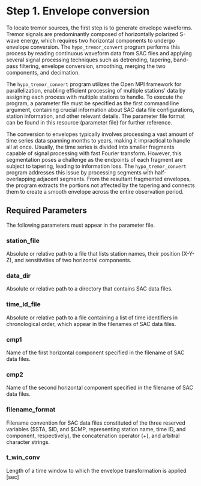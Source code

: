 # Step 1. Envelope conversion

To locate tremor sources, the first step is to generate envelope waveforms. Tremor signals are predominantly composed of horizontally polarized S-wave energy, which requires two horizontal components to undergo envelope conversion. The `hypo_tremor_convert` program performs this process by reading continuous waveform data from SAC files and applying several signal processing techniques such as detrending, tapering, band-pass filtering, envelope conversion, smoothing, merging the two components, and decimation.

The `hypo_tremor_convert` program  utilizes the Open MPI framework for parallelization, enabling efficient processing of multiple stations' data by assigning each process with multiple stations to handle. To execute the program, a parameter file must be specified as the first command line argument, containing crucial information about SAC data file configurations, station information, and other relevant details. The parameter file format can be found in this resource (parameter file) for further reference.

The conversion to envelopes typically involves processing a vast amount of time series data spanning months to years, making it impractical to handle all at once. Usually, the time series is divided into smaller fragments capable of signal processing with fast Fourier transform. However, this segmentation poses a challenge as the endpoints of each fragment are subject to tapering, leading to information loss. The `hypo_tremor_convert` program addresses this issue by processing segments with half-overlapping adjacent segments. From the resultant fragmented envelopes, the program extracts the portions not affected by the tapering and connects them to create a smooth envelope across the entire observation period. 

## Required Parameters

The following parameters must appear in the parameter file.

### station_file 
Absolute or relative path to a file that lists station names, their position (X-Y-Z), and sensitivities of two horizontal components.

### data_dir
Absolute or relative path to a directory that contains SAC data files.

### time_id_file
Absolute or relative path to a file containing a list of time identifiers in chronological order, which appear in the filenames of SAC data files. 

### cmp1
Name of the first horizontal component specified in the filename of SAC data files.

### cmp2
Name of the second horizontal component specified in the filename of SAC data files.

### filename_format 
Filename convention for SAC data files constituted of the three reserved variables ($STA, $ID, and $CMP, representing station name, time ID, and component, respectively), the concatenation operator (+), and arbitral character strings.

### t_win_conv 
Length of a time window to which the envelope transformation is applied [sec]

